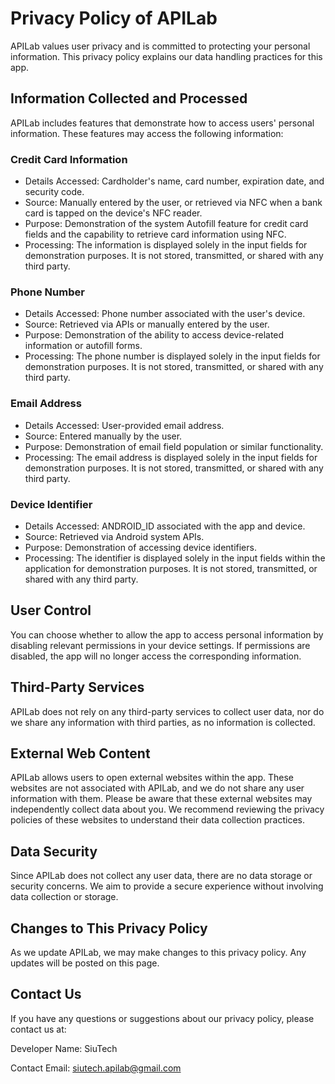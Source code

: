 # Privacy Policy of APILab
APILab values user privacy and is committed to protecting your personal information. This privacy policy explains our data handling practices for this app.

## Information Collected and Processed
APILab includes features that demonstrate how to access users' personal information. These features may access the following information:

### Credit Card Information
* Details Accessed: Cardholder's name, card number, expiration date, and security code.
* Source: Manually entered by the user, or retrieved via NFC when a bank card is tapped on the device's NFC reader.
* Purpose: Demonstration of the system Autofill feature for credit card fields and the capability to retrieve card information using NFC.
* Processing: The information is displayed solely in the input fields for demonstration purposes. It is not stored, transmitted, or shared with any third party.

### Phone Number
* Details Accessed: Phone number associated with the user's device.
* Source: Retrieved via APIs or manually entered by the user.
* Purpose: Demonstration of the ability to access device-related information or autofill forms.
* Processing: The phone number is displayed solely in the input fields for demonstration purposes. It is not stored, transmitted, or shared with any third party.

### Email Address
* Details Accessed: User-provided email address.
* Source: Entered manually by the user.
* Purpose: Demonstration of email field population or similar functionality.
* Processing: The email address is displayed solely in the input fields for demonstration purposes. It is not stored, transmitted, or shared with any third party.

### Device Identifier
* Details Accessed: ANDROID_ID associated with the app and device.
* Source: Retrieved via Android system APIs.
* Purpose: Demonstration of accessing device identifiers.
* Processing: The identifier is displayed solely in the input fields within the application for demonstration purposes. It is not stored, transmitted, or shared with any third party.

## User Control
You can choose whether to allow the app to access personal information by disabling relevant permissions in your device settings. If permissions are disabled, the app will no longer access the corresponding information.

## Third-Party Services
APILab does not rely on any third-party services to collect user data, nor do we share any information with third parties, as no information is collected.

## External Web Content
APILab allows users to open external websites within the app. These websites are not associated with APILab, and we do not share any user information with them. Please be aware that these external websites may independently collect data about you. We recommend reviewing the privacy policies of these websites to understand their data collection practices.

## Data Security
Since APILab does not collect any user data, there are no data storage or security concerns. We aim to provide a secure experience without involving data collection or storage.

## Changes to This Privacy Policy
As we update APILab, we may make changes to this privacy policy. Any updates will be posted on this page.

## Contact Us
If you have any questions or suggestions about our privacy policy, please contact us at:

Developer Name: SiuTech

Contact Email: siutech.apilab@gmail.com
